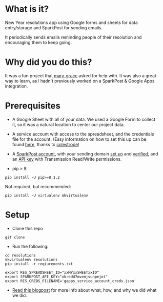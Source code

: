 # What is it?
New Year resolutions app using Google forms and sheets for data entry/storage and SparkPost for sending emails.

It periodically sends emails reminding people of their resolution and encouraging them to keep going.

# Why did you do this?
It was a fun project that [mary-grace](https://github.com/mary-grace) asked for help with. It was also a great way to learn, as I hadn't previously worked on a SparkPost & Google Apps integration.

# Prerequisites

* A Google Sheet with all of your data. We used a Google Form to collect it, so it was a natural location to center our project data.

* A service account with access to the spreadsheet, and the credentials file for the account. (Easy information on how to set this up can be found [here](https://www.sparkpost.com/blog/google-apps-and-sparkpost-notification/), thanks to [colestrode](https://github.com/colestrode))

* A [SparkPost account](https://app.sparkpost.com/sign-up?src=Dev-Website&sfdcid=70160000000pqBb), with your sending domain [set up](https://support.sparkpost.com/customer/en/portal/articles/1933318-creating-sending-domains?_ga=1.8114224.367117918.1448915879) and [verified](https://support.sparkpost.com/customer/en/portal/articles/1933360-verify-sending-domains), and an [API key](https://support.sparkpost.com/customer/portal/articles/1933377) with Transmission Read/Write permissions.

* pip > 8
```
pip install -U pip>=8.1.2
```
Not required, but recommended:
```
pip install -U virtualenv mkvirtualenv
```

# Setup

* Clone this repo
```
git clone
```
* Run the following:
```
cd resolutions
mkvirtualenv resolutions
pip install -r reqiurements.txt

export RES_SPREADSHEET_ID="xxMYxxSHEETxxID"
export SPARKPOST_API_KEY="xkred47mvemjsunpejot"
export RES_CREDS_FILENAME='gapps_service_account_creds.json'
```

* [Read this blogpost](https://sparkpo.st/pk1ig) for more info about what, how, and why we did what we did.
